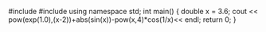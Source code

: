 #include <iostream>
#include <cmath>
using namespace std;
int main()
{
	double x = 3.6;
	cout << pow(exp(1.0),(x-2))+abs(sin(x))-pow(x,4)*cos(1/x)<< endl;
	return 0;
}
